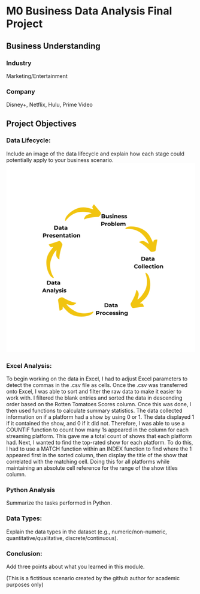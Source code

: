 # M0 Business Data Analysis Final Project

## Business Understanding
 
### Industry
Marketing/Entertainment

### Company
Disney+, Netflix, Hulu, Prime Video

## Project Objectives

### Data Lifecycle:
Include an image of the data lifecycle and explain how each stage could potentially apply to your business scenario.
![](data/datalifecycle.png)
### Excel Analysis:
To begin working on the data in Excel, I had to adjust Excel parameters to detect the commas in the .csv file as cells. Once the .csv was transferred onto Excel, I was able to sort and filter the raw data to make it easier to work with. I filtered the blank entries and sorted the data in descending order based on the Rotten Tomatoes Scores column. Once this was done, I then used functions to calculate summary statistics. The data collected information on if a platform had a show by using 0 or 1. The data displayed 1 if it contained the show, and 0 if it did not. Therefore, I was able to use a COUNTIF function to count how many 1s appeared in the column for each streaming platform. This gave me a total count of shows that each platform had.
Next, I wanted to find the top-rated show for each platform. To do this, I had to use a MATCH function within an INDEX function to find where the 1 appeared first in the sorted column, then display the title of the show that correlated with the matching cell. Doing this for all platforms while maintaining an absolute cell reference for the range of the show titles column.
### Python Analysis
Summarize the tasks performed in Python.
### Data Types:
Explain the data types in the dataset (e.g., numeric/non-numeric, quantitative/qualitative, discrete/continuous).
### Conclusion:
Add three points about what you learned in this module.

(This is a fictitious scenario created by the github author for academic purposes only)
